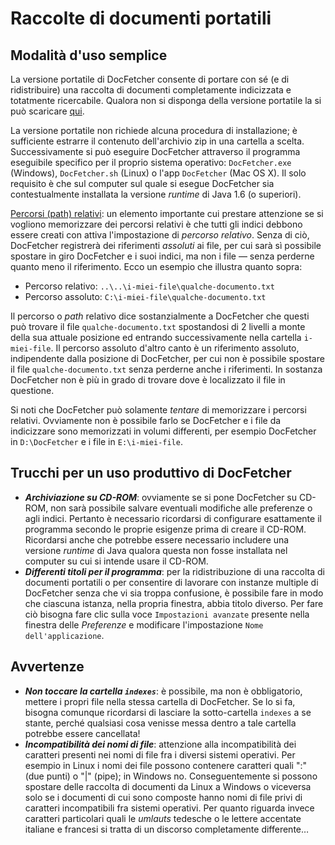 Raccolte di documenti portatili
==============================

Modalità d'uso semplice
-----------
La versione portatile di DocFetcher consente di portare con sé (e di ridistribuire) una raccolta di documenti completamente indicizzata e totatmente ricercabile. Qualora non si disponga della versione portatile la si può scaricare [qui](http://docfetcher.sourceforge.net/download.html).

La versione portatile non richiede alcuna procedura di installazione; è sufficiente estrarre il contenuto dell'archivio zip in una cartella a scelta. Successivamente si può eseguire DocFetcher attraverso il programma eseguibile specifico per il proprio sistema operativo: `DocFetcher.exe` (Windows), `DocFetcher.sh` (Linux) o l'app `DocFetcher` (Mac OS&nbsp;X). Il solo requisito è che sul computer sul quale si esegue DocFetcher sia contestualmente installata la versione *runtime* di Java 1.6 (o superiori).

<u>Percorsi (path) relativi</u>: un elemento importante cui prestare attenzione se si vogliono memorizzare dei percorsi relativi è che tutti gli indici debbono essere creati con attiva l'impostazione di *percorso relativo*. Senza di ciò, DocFetcher registrerà dei riferimenti *assoluti* ai file, per cui sarà sì possibile spostare in giro DocFetcher e i suoi indici, ma non i file &mdash; senza perderne quanto meno il riferimento. Ecco un esempio che illustra quanto sopra:

* Percorso relativo: `..\..\i-miei-file\qualche-documento.txt`
* Percorso assoluto: `C:\i-miei-file\qualche-documento.txt`

Il percorso o *path* relativo dice sostanzialmente a DocFetcher che questi può trovare il file `qualche-documento.txt` spostandosi di 2 livelli a monte della sua attuale posizione ed entrando successivamente nella cartella `i-miei-file`. Il percorso assoluto d'altro canto è un riferimento assoluto, indipendente dalla posizione di DocFetcher, per cui non è possibile spostare il file `qualche-documento.txt` senza perderne anche i riferimenti. In sostanza DocFetcher non è più in grado di trovare dove è localizzato il file in questione.

Si noti che DocFetcher può solamente *tentare* di memorizzare i percorsi relativi. Ovviamente non è possibile farlo se DocFetcher e i file da indicizzare sono memorizzati in volumi differenti, per esempio DocFetcher in `D:\DocFetcher` e i file in `E:\i-miei-file`.

Trucchi per un uso produttivo di DocFetcher
--------------

* ***Archiviazione su CD-ROM***: ovviamente se si pone DocFetcher su CD-ROM, non sarà possibile salvare eventuali modifiche alle preferenze o agli indici. Pertanto è necessario ricordarsi di configurare esattamente il programma secondo le proprie esigenze prima di creare il CD-ROM. Ricordarsi anche che potrebbe essere necessario includere una versione *runtime* di Java qualora questa non fosse installata nel computer su cui si intende usare il CD-ROM.
* ***Differenti titoli per il programma***: per la ridistribuzione di una raccolta di documenti portatili o per consentire di lavorare con instanze multiple di DocFetcher senza che vi sia troppa confusione, è possibile fare in modo che ciascuna istanza, nella propria finestra, abbia titolo diverso. Per fare ciò bisogna fare clic sulla voce `Impostazioni avanzate` presente nella finestra delle *Preferenze* e modificare l'impostazione `Nome dell'applicazione`.

Avvertenze
--------

* ***Non toccare la cartella `indexes`***: è possibile, ma non è obbligatorio, mettere i propri file nella stessa cartella di DocFetcher. Se lo si fa, bisogna comunque ricordarsi di lasciare la sotto-cartella `indexes` a se stante, perché qualsiasi cosa venisse messa dentro a tale cartella potrebbe essere cancellata!
*  ***Incompatibilità dei nomi di file***: attenzione alla incompatibilità dei caratteri presenti nei nomi di file fra i diversi sistemi operativi. Per esempio in Linux i nomi dei file possono contenere caratteri quali ":" (due punti) o "|" (pipe); in Windows no. Conseguentemente si possono spostare delle raccolta di documenti da Linux a Windows o viceversa solo se i documenti di cui sono composte hanno nomi di file privi di caratteri incompatibili fra sistemi operativi. Per quanto riguarda invece caratteri particolari quali le *umlauts* tedesche o le lettere accentate italiane e francesi si tratta di un discorso completamente differente…